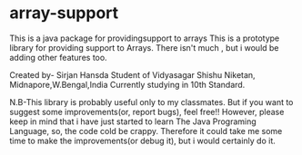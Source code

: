 # array-support
This is a java package for providingsupport to arrays
This is a prototype library for providing support to Arrays.
There isn't much , but i would be adding other features too.


Created by- Sirjan Hansda
Student of Vidyasagar Shishu Niketan, Midnapore,W.Bengal,India
Currently studying in 10th Standard.

N.B-This library is probably useful only to my classmates.
But if you want to suggest some improvements(or, report bugs), feel free!!
However, please keep in mind that i have just started to 
learn The Java Programing Language, so, the code cold be crappy.
Therefore it could take me some time to make the improvements(or debug it),
but i would certainly do it. 
